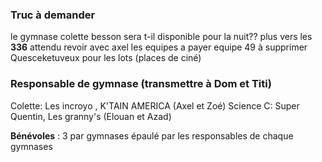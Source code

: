 ### Truc à demander
le gymnase colette besson sera t-il disponible pour la nuit??
plus vers les **336** attendu
revoir avec axel les equipes a payer
equipe 49 à supprimer
Quesceketuveux pour les lots (places de ciné)



### Responsable de gymnase (transmettre à Dom et Titi)
Colette: Les incroyo , K'TAIN AMERICA (Axel et Zoé)
Science C:  Super Quentin, Les granny's (Elouan et Azad)

**Bénévoles** : 3 par gymnases épaulé par les responsables de chaque gymnases
